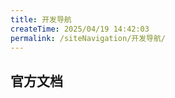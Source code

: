 ```yaml
---
title: 开发导航
createTime: 2025/04/19 14:42:03
permalink: /siteNavigation/开发导航/
---
```

## 官方文档
<CardGrid>
  <LinkCard title="UniApp官方" href="https://zh.uniapp.dcloud.io/component/" />
  <LinkCard title="若依文档" href="https://doc.ruoyi.vip/ruoyi/" />
  <LinkCard title="Vue3" href="https://cn.vuejs.org/" />
  <LinkCard title="百度网盘" href="https://pan.baidu.com/disk/home?from=newversion&stayAtHome=true#/all?path=%2F&vmode=list" />
  <LinkCard title="网易云音乐" href="https://music.163.com/" />
</CardGrid>